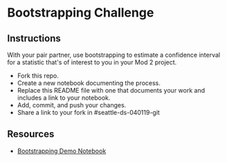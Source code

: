 # Bootstrapping Challenge

## Instructions

With your pair partner, use bootstrapping to estimate a confidence interval for a statistic that's of interest to you in your Mod 2 project.

* Fork this repo.
* Create a new notebook documenting the process.
* Replace this README file with one that documents your work and includes a link to your notebook.
* Add, commit, and push your changes.
* Share a link to your fork in #seattle-ds-040119-git

## Resources

* [Bootstrapping Demo Notebook](bootstrap-demo.ipynb)
